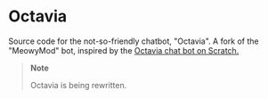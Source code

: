 # Octavia
Source code for the not-so-friendly chatbot, "Octavia". A fork of the "MeowyMod" bot, inspired by the [Octavia chat bot on Scratch.](https://scratch.mit.edu/projects/402821371/)

> **Note**
>
> Octavia is being rewritten.

<!-- TODO: Rewrite this
# 💡 Features 💡
### 👨‍💻 Friendly commands
Simply @MeowyMod in Meower to utilize the bot. Commands are listed below, or can be accessed by using `@MeowyMod help`.

### 🪶 Fast and lightweight 
MeowyMod can run on minimal resources. At least 32MB of RAM and any reasonably capable CPU can run MeowyMod.

### 📃 Feature-Rich
* Ability to update
* Ability to self-restart
* Create announcements and warnings
* User promotion/demotion
* Supports account kicks/bans/pardons, as well as IP bans/pardons.
* Ticket logging
* Announcements
* **Missing features:** Reports management

> **Note**
>
> main.py can be updated using the `@MeowyBot update` command, but the MeowerBot library will require manual updates.

# 📦 Dependencies 📦
* 🐍 Python >=3.11
* 🤖 MeowerBot.py >=2.4.5 (Built-in)
* 🗂️ PyMongo
* 🗄 dotenv
* 🌐 CloudLink 3 Client (Component of MeowerBot.py)

# ⌨ Commands ⌨
* `@MeowyMod help` - Displays a list of commands.
* `@MeowyMod meow` - MeowyMod will Meow, because it is indeed a Cat.
* `@MeowyMod update` - Checks and applies new updates to the bot.
* `@MeowyMod kick (username)` - Disconnects a user from Meower.
* `@MeowyMod ban (username)` - Bans a user from Meower.
* `@MeowyMod pardon (username)` - Pardons a ban for a user on Meower.
* `@MeowyMod ipban (username)` - Blocks the IP address of a user on Meower.
* `@MeowyMod ippardon (username)` - Pardons blocked IP addresses for a user on Meower.
* `@MeowyMod announce (announcement)` - Creates a Meower-wide announcement.
* `@MeowyMod warn (username) (message)` - Sends a warning message to a user's inbox on Meower.
* `@MeowyMod setlevel (username) (userlevel 0-4)` - Sets the user's security level.
* `@MeowyMod getlevel (username)` - Gets the user's security level, and explains the user's permissions. --!>
